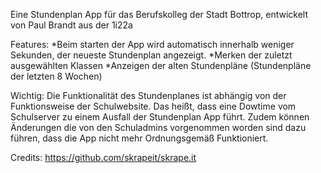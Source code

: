 Eine Stundenplan App für das Berufskolleg der Stadt Bottrop, entwickelt von Paul Brandt aus der 1i22a

  Features:
    *Beim starten der App wird automatisch innerhalb weniger Sekunden, der neueste Stundenplan angezeigt.
    *Merken der zuletzt ausgewählten Klassen
    *Anzeigen der alten Stundenpläne (Stundenpläne der letzten 8 Wochen)


  Wichtig: Die Funktionalität des Stundenplanes ist abhängig von der Funktionsweise der Schulwebsite. Das heißt, dass eine Dowtime vom Schulserver zu einem Ausfall der Stundenplan App führt. Zudem können Änderungen die von den Schuladmins vorgenommen worden sind dazu   
  führen, dass die App nicht mehr Ordnungsgemäß Funktioniert.

  Credits: https://github.com/skrapeit/skrape.it
